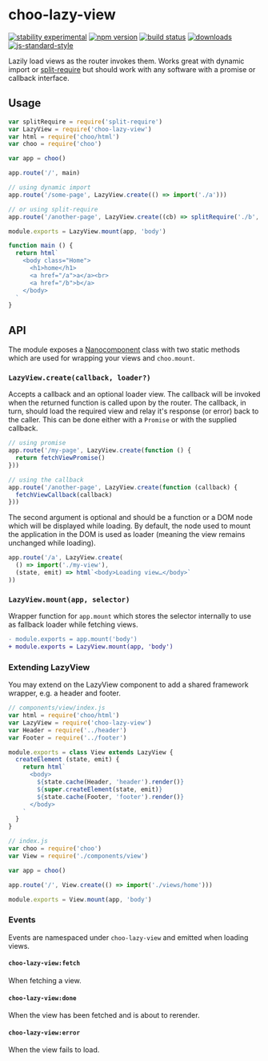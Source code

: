# choo-lazy-view
[![stability experimental][stability-badge]][stability-link]
[![npm version][version-badge]][npm-link]
[![build status][travis-badge]][travis-link]
[![downloads][downloads-badge]][npm-link]
[![js-standard-style][standard-badge]][standard-link]

Lazily load views as the router invokes them. Works great with dynamic import or
[split-require][split-require] but should work with any software with a promise
or callback interface.

## Usage
```javascript
var splitRequire = require('split-require')
var LazyView = require('choo-lazy-view')
var html = require('choo/html')
var choo = require('choo')

var app = choo()

app.route('/', main)

// using dynamic import
app.route('/some-page', LazyView.create(() => import('./a')))

// or using split-require
app.route('/another-page', LazyView.create((cb) => splitRequire('./b', cb)))

module.exports = LazyView.mount(app, 'body')

function main () {
  return html`
    <body class="Home">
      <h1>home</h1>
      <a href="/a">a</a><br>
      <a href="/b">b</a>
    </body>
  `
}
```

## API
The module exposes a [Nanocomponent][nanocomponent] class with two static
methods which are used for wrapping your views and `choo.mount`.

### `LazyView.create(callback, loader?)`
Accepts a callback and an optional loader view. The callback will be invoked
when the returned function is called upon by the router. The callback, in turn,
should load the required view and relay it's response (or error) back to the
caller. This can be done either with a `Promise` or with the supplied callback.

```javascript
// using promise
app.route('/my-page', LazyView.create(function () {
  return fetchViewPromise()
}))

// using the callback
app.route('/another-page', LazyView.create(function (callback) {
  fetchViewCallback(callback)
}))
```

The second argument is optional and should be a function or a DOM node which
will be displayed while loading. By default, the node used to mount the
application in the DOM is used as loader (meaning the view remains unchanged
while loading).

```javascript
app.route('/a', LazyView.create(
  () => import('./my-view'),
  (state, emit) => html`<body>Loading view…</body>`
))
```

### `LazyView.mount(app, selector)`
Wrapper function for `app.mount` which stores the selector internally to use as
fallback loader while fetching views.

```diff
- module.exports = app.mount('body')
+ module.exports = LazyView.mount(app, 'body')
```

### Extending LazyView
You may extend on the LazyView component to add a shared framework wrapper, e.g.
a header and footer.

```javascript
// components/view/index.js
var html = require('choo/html')
var LazyView = require('choo-lazy-view')
var Header = require('../header')
var Footer = require('../footer')

module.exports = class View extends LazyView {
  createElement (state, emit) {
    return html`
      <body>
        ${state.cache(Header, 'header').render()}
        ${super.createElement(state, emit)}
        ${state.cache(Footer, 'footer').render()}
      </body>
    `
  }
}
```

```javascript
// index.js
var choo = require('choo')
var View = require('./components/view')

var app = choo()

app.route('/', View.create(() => import('./views/home')))

module.exports = View.mount(app, 'body')
```

### Events
Events are namespaced under `choo-lazy-view` and emitted when loading views.

#### `choo-lazy-view:fetch`
When fetching a view.

#### `choo-lazy-view:done`
When the view has been fetched and is about to rerender.

#### `choo-lazy-view:error`
When the view fails to load.

[choo]: https://github.com/choojs/choo
[nanocomponent]: https://github.com/choojs/nanocomponent
[split-require]: https://github.com/goto-bus-stop/split-require

[stability-badge]: https://img.shields.io/badge/stability-experimental-orange.svg?style=flat-square
[stability-link]: https://nodejs.org/api/documentation.html#documentation_stability_index
[version-badge]: https://img.shields.io/npm/v/choo-lazy-view.svg?style=flat-square
[npm-link]: https://npmjs.org/package/choo-lazy-view
[travis-badge]: https://img.shields.io/travis/jallajs/choo-lazy-view/master.svg?style=flat-square
[travis-link]: https://travis-ci.org/jallajs/choo-lazy-view
[downloads-badge]: http://img.shields.io/npm/dm/choo-lazy-view.svg?style=flat-square
[standard-badge]: https://img.shields.io/badge/code%20style-standard-brightgreen.svg?style=flat-square
[standard-link]: https://github.com/feross/standard
